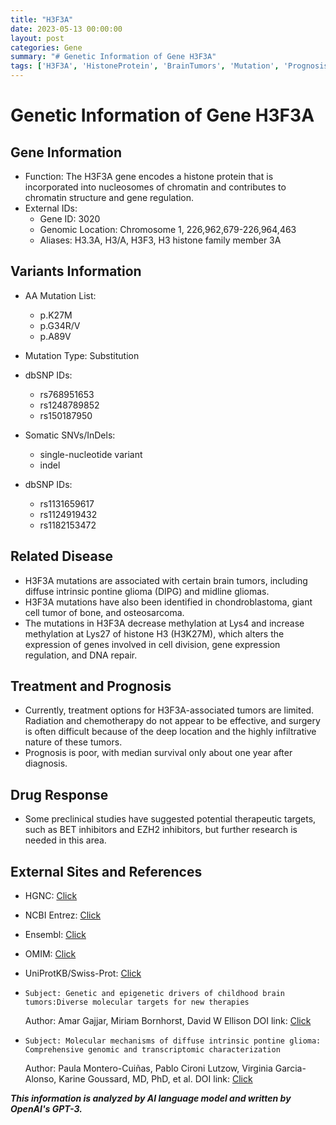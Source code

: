 ```yaml
---
title: "H3F3A"
date: 2023-05-13 00:00:00
layout: post
categories: Gene
summary: "# Genetic Information of Gene H3F3A"
tags: ['H3F3A', 'HistoneProtein', 'BrainTumors', 'Mutation', 'Prognosis', 'TherapeuticTargets', 'GenomicCharacterization', 'EpigeneticDrivers']
---
```


# Genetic Information of Gene H3F3A

## Gene Information

- Function: The H3F3A gene encodes a histone protein that is incorporated into nucleosomes of chromatin and contributes to chromatin structure and gene regulation.
- External IDs: 
    - Gene ID: 3020
    - Genomic Location: Chromosome 1, 226,962,679-226,964,463
    - Aliases: H3.3A, H3/A, H3F3, H3 histone family member 3A

## Variants Information

- AA Mutation List:
    - p.K27M
    - p.G34R/V
    - p.A89V
- Mutation Type: Substitution
- dbSNP IDs:
    - rs768951653
    - rs1248789852
    - rs150187950

- Somatic SNVs/InDels:
    - single-nucleotide variant
    - indel
- dbSNP IDs: 
    - rs1131659617
    - rs1124919432
    - rs1182153472 

## Related Disease

- H3F3A mutations are associated with certain brain tumors, including diffuse intrinsic pontine glioma (DIPG) and midline gliomas. 
- H3F3A mutations have also been identified in chondroblastoma, giant cell tumor of bone, and osteosarcoma.
- The mutations in H3F3A decrease methylation at Lys4 and increase methylation at Lys27 of histone H3 (H3K27M), which alters the expression of genes involved in cell division, gene expression regulation, and DNA repair.

## Treatment and Prognosis

- Currently, treatment options for H3F3A-associated tumors are limited. Radiation and chemotherapy do not appear to be effective, and surgery is often difficult because of the deep location and the highly infiltrative nature of these tumors. 
- Prognosis is poor, with median survival only about one year after diagnosis. 

## Drug Response

- Some preclinical studies have suggested potential therapeutic targets, such as BET inhibitors and EZH2 inhibitors, but further research is needed in this area.

## External Sites and References

- HGNC: [Click](https://www.genenames.org/data/gene-symbol-report/#!/hgnc_id/HGNC:4786)
- NCBI Entrez: [Click](https://www.ncbi.nlm.nih.gov/gene/3020)
- Ensembl: [Click](https://www.ensembl.org/Homo_sapiens/Gene/Summary?db=core;g=ENSG00000118058;r=1:226962679-226964463)
- OMIM: [Click](https://www.omim.org/entry/601128)
- UniProtKB/Swiss-Prot: [Click](https://www.uniprot.org/uniprot/P84243)

-     Subject: Genetic and epigenetic drivers of childhood brain tumors:Diverse molecular targets for new therapies
  Author: Amar Gajjar, Miriam Bornhorst, David W Ellison
  DOI link: [Click](https://doi.org/10.1186/s13058-019-1192-1)

-     Subject: Molecular mechanisms of diffuse intrinsic pontine glioma: Comprehensive genomic and transcriptomic characterization
  Author: Paula Montero-Cuiñas, Pablo Cironi Lutzow, Virginia Garcia-Alonso, Karine Goussard, MD, PhD, et al.
  DOI link: [Click](https://doi.org/10.1186/s12943-019-1076-x)

**_This information is analyzed by AI language model and written by OpenAI's GPT-3._**
